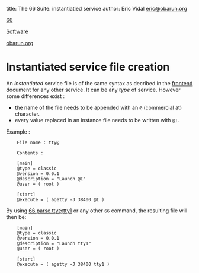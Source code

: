 title: The 66 Suite: instantiatied service
author: Eric Vidal <eric@obarun.org>

[66](index.html)

[Software](https://web.obarun.org/software)

[obarun.org](https://web.obarun.org)

# Instantiated service file creation

An *instantiated* service file is of the same syntax as decribed in the [frontend](frontend.html) document for any other service. It can be any *type* of service. However some differences exist :

- the name of the file needs to be appended with an `@` (commercial at) character.
- every value replaced in an instance file needs to be written with `@I`.

Example :

```
    File name : tty@

    Contents :

    [main]
    @type = classic
    @version = 0.0.1
    @description = "Launch @I"
    @user = ( root )

    [start]
    @execute = ( agetty -J 38400 @I )
```

By using [66 parse tty@tty1](parse.html) or any other `66` command, the resulting file will then be:

```
    [main]
    @type = classic
    @version = 0.0.1
    @description = "Launch tty1"
    @user = ( root )

    [start]
    @execute = ( agetty -J 38400 tty1 )
```
